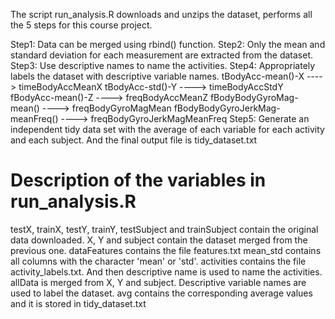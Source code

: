 The script run_analysis.R downloads and unzips the dataset, performs all the 5 steps for this course project. 

Step1: Data can be merged using rbind() function. 
Step2: Only the mean and standard deviation for each measurement are extracted from the dataset. 
Step3: Use descriptive names to name the activities.
Step4: Appropriately labels the dataset with descriptive variable names.
tBodyAcc-mean()-X ----> timeBodyAccMeanX
tBodyAcc-std()-Y ----> timeBodyAccStdY
fBodyAcc-mean()-Z ----> freqBodyAccMeanZ
fBodyBodyGyroMag-mean() ----> freqBodyGyroMagMean
fBodyBodyGyroJerkMag-meanFreq() ----> freqBodyGyroJerkMagMeanFreq
Step5: Generate an independent tidy data set with the average of each variable for each activity and each subject.
       And the final output file is tidy_dataset.txt

# Description of the variables in run_analysis.R

testX, trainX, testY, trainY, testSubject and trainSubject contain the original data downloaded.
X, Y and subject contain the dataset merged from the previous one.
dataFeatures contains the file features.txt
mean_std contains all columns with the character 'mean' or 'std'.
activities contains the file activity_labels.txt. And then descriptive name is used to name the activities.
allData is merged from X, Y and subject. Descriptive variable names are used to label the dataset.
avg contains the corresponding average values and it is stored in tidy_dataset.txt
